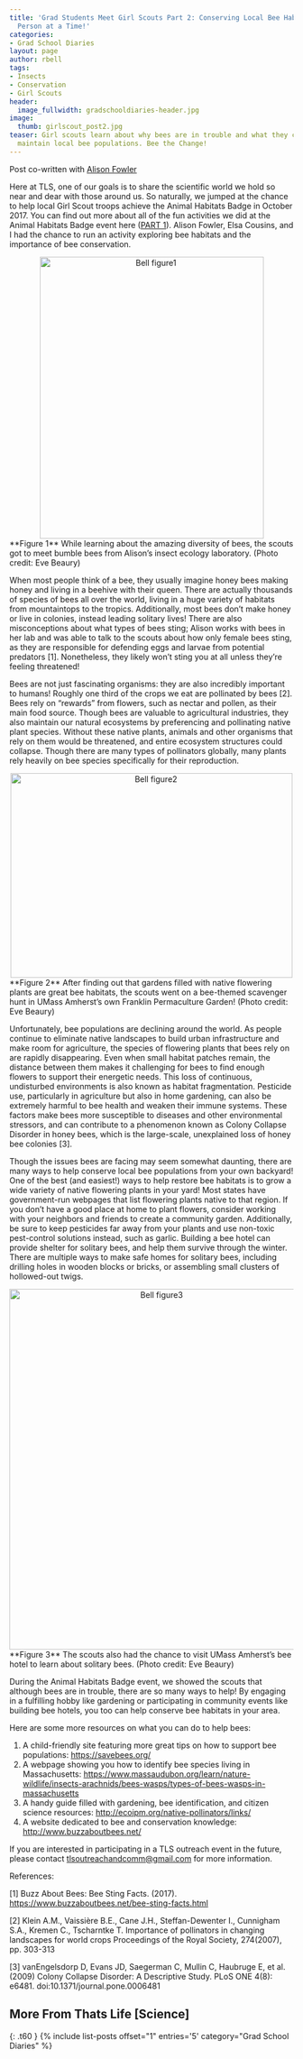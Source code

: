 ```yaml
---
title: 'Grad Students Meet Girl Scouts Part 2: Conserving Local Bee Habitats, One
  Person at a Time!'
categories:
- Grad School Diaries
layout: page
author: rbell
tags:
- Insects
- Conservation
- Girl Scouts
header:
  image_fullwidth: gradschooldiaries-header.jpg
image:
  thumb: girlscout_post2.jpg
teaser: Girl scouts learn about why bees are in trouble and what they can do to help
  maintain local bee populations. Bee the Change!
---
```


Post co-written with [Alison Fowler](http://thatslifesci.com/authors/afowler)

Here at TLS, one of our goals is to share the scientific world we hold so near and dear with those around us. So naturally, we jumped at the chance to help local Girl Scout troops achieve the Animal Habitats Badge in October 2017. You can find out more about all of the fun activities we did at the Animal Habitats Badge event here ([PART 1](http://thatslifesci.com/2018-02-26-What-do-cockroaches-power-tools-and-pollinator-gardens-have-in-common-BEAURY/)). Alison Fowler, Elsa Cousins, and I had the chance to run an activity exploring bee habitats and the importance of bee conservation.

<center><a data-flickr-embed="true"  href="https://www.flickr.com/photos/139839751@N06/38636311372/in/dateposted-friend/" title="Bell figure1"><img src="https://farm5.staticflickr.com/4546/38636311372_3674c0c667.jpg" width="397" height="500" alt="Bell figure1"></a><script async src="//embedr.flickr.com/assets/client-code.js" charset="utf-8"></script></center>
**Figure 1** While learning about the amazing diversity of bees, the scouts got to meet bumble bees from Alison’s insect ecology laboratory. (Photo credit: Eve Beaury)

When most people think of a bee, they usually imagine honey bees making honey and living in a beehive with their queen. There are actually thousands of species of bees all over the world, living in a huge variety of habitats from mountaintops to the tropics. Additionally, most bees don’t make honey or live in colonies, instead leading solitary lives! There are also misconceptions about what types of bees sting; Alison works with bees in her lab and was able to talk to the scouts about how only female bees sting, as they are responsible for defending eggs and larvae from potential predators [1]. Nonetheless, they likely won’t sting you at all unless they’re feeling threatened! 

Bees are not just fascinating organisms: they are also incredibly important to humans! Roughly one third of the crops we eat are pollinated by bees [2]. Bees rely on “rewards” from flowers, such as nectar and pollen, as their main food source. Though bees are valuable to agricultural industries, they also maintain our natural ecosystems by preferencing and pollinating native plant species. Without these native plants, animals and other organisms that rely on them would be threatened, and entire ecosystem structures could collapse. Though there are many types of pollinators globally, many plants rely heavily on bee species specifically for their reproduction. 

<center><a data-flickr-embed="true"  href="https://www.flickr.com/photos/139839751@N06/37780630645/in/dateposted-friend/" title="Bell figure2"><img src="https://farm5.staticflickr.com/4542/37780630645_4d75e87180.jpg" width="500" height="363" alt="Bell figure2"></a><script async src="//embedr.flickr.com/assets/client-code.js" charset="utf-8"></script></center>
**Figure 2** After finding out that gardens filled with native flowering plants are great bee habitats, the scouts went on a bee-themed scavenger hunt in UMass Amherst’s own Franklin Permaculture Garden! (Photo credit: Eve Beaury)

Unfortunately, bee populations are declining around the world. As people continue to eliminate native landscapes to build urban infrastructure and make room for agriculture, the species of flowering plants that bees rely on are rapidly disappearing. Even when small habitat patches remain, the distance between them makes it challenging for bees to find enough flowers to support their energetic needs. This loss of continuous, undisturbed environments is also known as habitat fragmentation. Pesticide use, particularly in agriculture but also in home gardening, can also be extremely harmful to bee health and weaken their immune systems. These factors make bees more susceptible to diseases and other environmental stressors, and can contribute to a phenomenon known as Colony Collapse Disorder in honey bees, which is the large-scale, unexplained loss of honey bee colonies [3]. 

Though the issues bees are facing may seem somewhat daunting, there are many ways to help conserve local bee populations from your own backyard! One of the best (and easiest!) ways to help restore bee habitats is to grow a wide variety of native flowering plants in your yard! Most states have government-run webpages that list flowering plants native to that region. If you don’t have a good place at home to plant flowers, consider working with your neighbors and friends to create a community garden. Additionally, be sure to keep pesticides far away from your plants and use non-toxic pest-control solutions instead, such as garlic. Building a bee hotel can provide shelter for solitary bees, and help them survive through the winter. There are multiple ways to make safe homes for solitary bees, including drilling holes in wooden blocks or bricks, or assembling small clusters of hollowed-out twigs.

<center><a data-flickr-embed="true"  href="https://www.flickr.com/photos/139839751@N06/38636313232/in/dateposted-friend/" title="Bell figure3"><img src="https://farm5.staticflickr.com/4572/38636313232_670d22f8bd_z.jpg" width="524" height="640" alt="Bell figure3"></a><script async src="//embedr.flickr.com/assets/client-code.js" charset="utf-8"></script></center>
**Figure 3** The scouts also had the chance to visit UMass Amherst’s bee hotel to learn about solitary bees. (Photo credit: Eve Beaury)

During the Animal Habitats Badge event, we showed the scouts that although bees are in trouble, there are so many ways to help! By engaging in a fulfilling hobby like gardening or participating in community events like building bee hotels, you too can help conserve bee habitats in your area. 

Here are some more resources on what you can do to help bees:
1.  A child-friendly site featuring more great tips on how to support bee populations: 
    https://savebees.org/
2.  A webpage showing you how to identify bee species living in Massachusetts: 
    https://www.massaudubon.org/learn/nature-wildlife/insects-arachnids/bees-wasps/types-of-bees-wasps-in-massachusetts
3.  A handy guide filled with gardening, bee identification, and citizen science resources: 
    http://ecoipm.org/native-pollinators/links/ 
4.  A website dedicated to bee and conservation knowledge: 
    http://www.buzzaboutbees.net/

If you are interested in participating in a TLS outreach event in the future, please contact tlsoutreachandcomm@gmail.com for more information.

References:

[1] Buzz About Bees: Bee Sting Facts. (2017).
https://www.buzzaboutbees.net/bee-sting-facts.html

[2] Klein A.M., Vaissière B.E., Cane J.H., Steffan-Dewenter I., Cunnigham S.A., Kremen C., Tscharntke T. Importance of pollinators in changing landscapes for world crops
Proceedings of the Royal Society, 274(2007), pp. 303-313

[3] vanEngelsdorp D, Evans JD, Saegerman C, Mullin C, Haubruge E, et al. (2009) Colony Collapse Disorder: A Descriptive Study. PLoS ONE 4(8): e6481. doi:10.1371/journal.pone.0006481 

## More From Thats Life [Science]
{: .t60 }
{% include list-posts offset="1" entries='5' category="Grad School Diaries" %}
